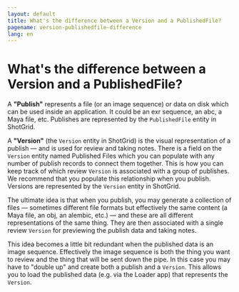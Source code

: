 ```yaml
---
layout: default
title: What's the difference between a Version and a PublishedFile?
pagename: version-publishedfile-difference
lang: en
---
```


# What's the difference between a Version and a PublishedFile?

A **"Publish"** represents a file (or an image sequence) or data on disk which can be used inside an application. It could be an exr sequence, an abc, a Maya file, etc. Publishes are represented by the `PublishedFile` entity in ShotGrid.

A **"Version"** (the `Version` entity in ShotGrid) is the visual representation of a publish — and is used for review and taking notes. There is a field on the `Version` entity named Published Files which you can populate with any number of publish records to connect them together. This is how you can keep track of which review `Version` is associated with a group of publishes. We recommend that you populate this relationship when you publish. Versions are represented by the `Version` entity in ShotGrid.

The ultimate idea is that when you publish, you may generate a collection of files — sometimes different file formats but effectively the same content (a Maya file, an obj, an alembic, etc.) — and these are all different representations of the same thing. They are then associated with a single review `Version` for previewing the publish data and taking notes.

This idea becomes a little bit redundant when the published data is an image sequence. Effectively the image sequence is both the thing you want to review and the thing that will be sent down the pipe. In this case you may have to "double up" and create both a publish and a `Version`. This allows you to load the published data (e.g. via the Loader app) that represents the `Version`.
